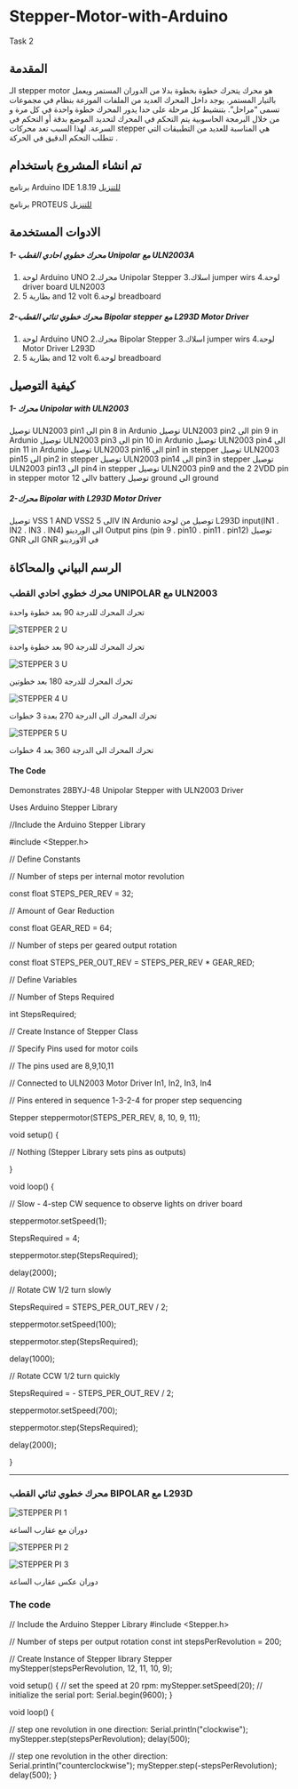 # Stepper-Motor-with-Arduino
Task 2
 
 
 ## المقدمة
 الـ stepper motor هو محرك يتحرك خطوة بخطوة بدلا من الدوران المستمر ويعمل بالتيار المستمر. يوجد داخل المحرك العديد من الملفات الموزعة بنظام في مجموعات تسمى “مراحل”. بتنشيط كل مرحلة على حدا يدور المحرك خطوة واحدة في كل مرة و من خلال البرمجة الحاسوبية يتم التحكم في المحرك لتحديد الموضع بدقة أو التحكم في السرعة. لهذا السبب تعد محركات stepper هي المناسبة للعديد من التطبيقات التي تتطلب التحكم الدقيق في الحركة .



 
 
 ## تم انشاء المشروع باستخدام
 
 
  برنامج Arduino IDE 1.8.19 [للتنزيل](https://www.arduino.cc/en/software)
  
 برنامج PROTEUS [للتنزيل](https://www.labcenter.com/simulation/)
 
 
 
 
 ## الادوات المستخدمة
 
 ##### 1- محرك خطوي احادي القطب Unipolar مع ULN2003A


1. لوحة Arduino UNO
2.محرك  Unipolar Stepper
3.اسلاك jumper wirs
4.لوحة driver board ULN2003
5. بطارية  5 and 12 volt 
6.لوحة breadboard
 
 
 ##### 2-محرك خطوي ثنائي القطب Bipolar stepper مع L293D Motor Driver
 
 
 
1. لوحة Arduino UNO
2.محرك Bipolar Stepper
3.اسلاك jumper wirs
4.لوحة Motor Driver  L293D
5. بطارية  5 and 12 volt 
6.لوحة breadboard
 
 
 ## كيفية التوصيل
 
 ##### 1- محرك Unipolar with ULN2003
  توصيل ULN2003 pin1 الى  pin 8 in Ardunio
 توصيل ULN2003 pin2 الى  pin 9 in Ardunio
 توصيل ULN2003 pin3 الى  pin 10 in Ardunio
 توصيل ULN2003 pin4 الى pin 11 in Ardunio
 توصيل ULN2003 pin16 الى pin1 in stepper
 توصيل ULN2003 pin15 الى pin2 in stepper
توصيل ULN2003 pin14 الى pin3 in stepper
 توصيل ULN2003 pin13 الى pin4 in stepper
 توصيل ULN2003 pin9 and the 2 2VDD pin in stepper motor الى 12v battery 
 توصيل ground الى ground
 
 
 ##### 2-محرك Bipolar with L293D Motor Driver
 
 توصيل VSS 1 AND VSS2 الى 5V IN Ardunio 
 توصيل من لوحة L293D input(IN1 . IN2 . IN3 . IN4) الى الوردينو Output pins (pin 9 . pin10 . pin11 . pin12)
 توصيل GNR الى GNR في الاوردينو
 
 
 
 ## الرسم البياني والمحاكاة
 
 
 
 ### محرك خطوي احادي القطب UNIPOLAR مع ULN2003
 
 
 
 
 
 

 
 تحرك المحرك للدرجة 90 بعد خطوة واحدة
 
 
 
 ![STEPPER 2 U](https://user-images.githubusercontent.com/109243989/179368170-932578ae-55de-4a15-af88-d1a866730d3e.JPG)

  تحرك المحرك للدرجة 90 بعد خطوة واحدة
 

 
 
 
 ![STEPPER 3 U](https://user-images.githubusercontent.com/109243989/179368176-a8ab2997-fbfe-4132-9d9b-eed8ba9c12a0.JPG)



 تحرك المحرك للدرجة 180 بعد خطوتين




![STEPPER 4 U](https://user-images.githubusercontent.com/109243989/179368180-ae4aaba9-a00c-4f5a-9843-5d23b12d44fd.JPG)



تحرك المحرك الى الدرجة 270 بعدة 3 خطوات  





![STEPPER 5 U](https://user-images.githubusercontent.com/109243989/179368186-60083b80-1f70-467a-b5f3-9871b27435fd.JPG)



تحرك المحرك الى الدرجة 360 بعد 4 خطوات 




#### The Code

Demonstrates 28BYJ-48 Unipolar Stepper with ULN2003 Driver

Uses Arduino Stepper Library

//Include the Arduino Stepper Library

#include <Stepper.h>

// Define Constants

// Number of steps per internal motor revolution

const float STEPS_PER_REV = 32;

// Amount of Gear Reduction

const float GEAR_RED = 64;

// Number of steps per geared output rotation

const float STEPS_PER_OUT_REV = STEPS_PER_REV * GEAR_RED;

// Define Variables

// Number of Steps Required

int StepsRequired;

// Create Instance of Stepper Class

// Specify Pins used for motor coils

// The pins used are 8,9,10,11

// Connected to ULN2003 Motor Driver In1, In2, In3, In4

// Pins entered in sequence 1-3-2-4 for proper step sequencing

Stepper steppermotor(STEPS_PER_REV, 8, 10, 9, 11);

void setup() {

// Nothing (Stepper Library sets pins as outputs)

}

void loop() {

// Slow - 4-step CW sequence to observe lights on driver board

steppermotor.setSpeed(1);

StepsRequired = 4;

steppermotor.step(StepsRequired);

delay(2000);

// Rotate CW 1/2 turn slowly

StepsRequired = STEPS_PER_OUT_REV / 2;

steppermotor.setSpeed(100);

steppermotor.step(StepsRequired);

delay(1000);

// Rotate CCW 1/2 turn quickly

StepsRequired = - STEPS_PER_OUT_REV / 2;

steppermotor.setSpeed(700);

steppermotor.step(StepsRequired);

delay(2000);

}
 
 --------------------------------------------------------------------------------------------------------------------------------------------------------------------
 
 
 ### محرك خطوي ثنائي القطب BIPOLAR مع L293D
 
 
 
 
 ![STEPPER PI 1](https://user-images.githubusercontent.com/109243989/179368610-039fc6be-2f6e-4bc6-ae4d-81b970826ce0.JPG)

 
 
 دوران مع عقارب الساعة 
 
 
 
 ![STEPPER PI 2](https://user-images.githubusercontent.com/109243989/179368630-2a8cd643-9623-40b3-8c3c-cd1176435485.JPG)

 
 
 
 
 
 
 ![STEPPER PI 3](https://user-images.githubusercontent.com/109243989/179368632-0cd621a2-a434-4c4e-807a-981c952a6166.JPG)

 
 دوران عكس عقارب الساعة 

 
### The code

// Include the Arduino Stepper Library
#include <Stepper.h>

// Number of steps per output rotation
const int stepsPerRevolution = 200;

// Create Instance of Stepper library
Stepper myStepper(stepsPerRevolution, 12, 11, 10, 9);


void setup()
{
	// set the speed at 20 rpm:
	myStepper.setSpeed(20);
	// initialize the serial port:
	Serial.begin(9600);
}

void loop() 
{


// step one revolution in one direction:
	Serial.println("clockwise");
	myStepper.step(stepsPerRevolution);
	delay(500);
 
 
 // step one revolution in the other direction:
 Serial.println("counterclockwise");
	myStepper.step(-stepsPerRevolution);
	delay(500);
}
